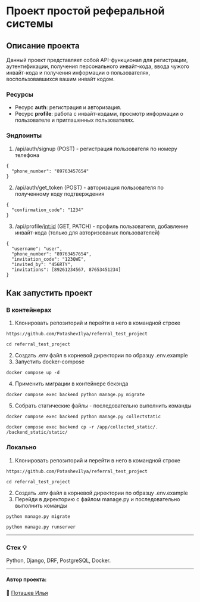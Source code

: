 # Проект простой реферальной системы
## Описание проекта
Данный проект представляет собой API-функционал для регистрации, аутентификации, получения персонального инвайт-кода, ввода чужого инвайт-кода и получения информации о пользователях, воспользовавшихся вашим инвайт кодом. 
### Ресурсы 
- Ресурс **auth**: регистрация и авторизация.
- Ресурс **profile**: работа с инвайт-кодами, просмотр информации о пользователе и приглашенных пользователях.
### Эндпоинты
1. /api/auth/signup (POST) - регистрация пользователя по номеру телефона
```
{
  "phone_number": "89763457654"
}
```
2. /api/auth/get_token (POST) - авторизация пользователя по полученному коду подтверждения
```
{
  "confirmation_code": "1234"
}
```
3. /api/profile/<int:id> (GET, PATCH) - профиль пользователя, добавление инвайт-кода (только для авторизованых пользователей)
```
{
  "username": "user",
  "phone_number": "89763457654",
  "invitation_code": "123QWE",
  "invited_by": "456RTY",
  "invitations": [89261234567, 87653451234]
}
```
## Как запустить проект

### В контейнерах
1. Клонировать репозиторий и перейти в него в командной строке
```
https://github.com/PotashevIlya/referral_test_project
```
```
cd referral_test_project
```
2. Создать .env файл в корневой директории по образцу .env.example
3. Запустить docker-compose
```
docker compose up -d
```
4. Применить миграции в контейнере бекэнда
```
docker compose exec backend python manage.py migrate
```
5. Собрать статические файлы - последовательно выполнить команды
```
docker compose exec backend python manage.py collectstatic
```
```
docker compose exec backend cp -r /app/collected_static/. /backend_static/static/
```
### Локально
1. Клонировать репозиторий и перейти в него в командной строке
```
https://github.com/PotashevIlya/referral_test_project
```
```
cd referral_test_project
```
2. Создать .env файл в корневой директории по образцу .env.example
3. Перейди в директорию с файлом manage.py и последовательно выполнить команды
```
python manage.py migrate
```
```
python manage.py runserver
```
___
### Стек :bulb:
Python, Django, DRF, PostgreSQL, Docker.
___  
#### Автор проекта:    
:small_orange_diamond: [Поташев Илья](https://github.com/PotashevIlya)  

